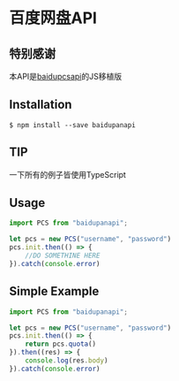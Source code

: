 百度网盘API
====================================

特别感谢
------------
本API是[baidupcsapi](https://github.com/ly0/baidupcsapi)的JS移植版

Installation
------------
```shell
$ npm install --save baidupanapi
```

TIP
------------
一下所有的例子皆使用TypeScript

Usage
------------
```TypeScript
import PCS from "baidupanapi";

let pcs = new PCS("username", "password")
pcs.init.then(() => {
    //DO SOMETHINE HERE
}).catch(console.error)
```

Simple Example
-----------
```TypeScript
import PCS from "baidupanapi";

let pcs = new PCS("username", "password")
pcs.init.then(() => {
    return pcs.quota()
}).then((res) => {
    console.log(res.body)
}).catch(console.error)
```
